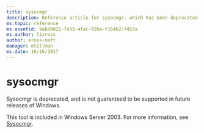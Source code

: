 ```yaml
---
title: sysocmgr
description: Reference article for sysocmgr, which has been deprecated and is not guaranteed to be supported in future releases of Windows.
ms.topic: reference
ms.assetid: 9ab50021-7433-4fac-92be-f164b2c7453a
ms.author: lizross
author: eross-msft
manager: mtillman
ms.date: 10/16/2017
---
```


# sysocmgr

Sysocmgr is deprecated, and is not guaranteed to be supported in future releases of Windows.

This tool is included in Windows Server 2003. For more information, see [Sysocmgr](/previous-versions/orphan-topics/ws.10/cc773290(v=ws.10)).
